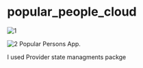 # popular_people_cloud
![1](https://user-images.githubusercontent.com/62033008/169672144-cb34f048-47e9-44b3-a4c4-29c7b1d0ebc0.jpeg)

![2](https://user-images.githubusercontent.com/62033008/169672129-dd5e6907-3f85-41b8-9520-29d17b2ea7a5.jpeg)
Popular Persons App.

I used Provider state managments packge
